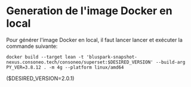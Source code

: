# Generation de l'image Docker en local
Pour générer l'image Docker en local, il faut lancer lancer et exécuter la commande suivante: 

    docker build --target lean -t 'bluspark-snapshot-nexus.consoneo.tech/consoneo/superset:$DESIRED_VERSION' --build-arg PY_VER=3.8.12 . -m 4g --platform linux/amd64

($DESIRED_VERSION=2.0.1)
